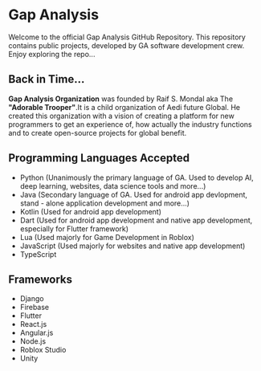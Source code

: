 # Gap Analysis 

Welcome to the official Gap Analysis GitHub Repository. This repository contains public projects, developed by GA software development crew. Enjoy exploring the repo...

## Back in Time...
**Gap Analysis Organization** was founded by Raif S. Mondal aka The **"Adorable Trooper"**.It is a child organization of Aedi future Global. He created this organization with a vision of creating a platform for new programmers to get an experience of, how actually the industry functions and to create open-source projects for global benefit.

## Programming Languages Accepted
- Python (Unanimously the primary language of GA. Used to develop AI, deep learning, websites, data science tools and more...)
- Java (Secondary language of GA. Used for android app devlopment, stand - alone application development and more...)
- Kotlin (Used for android app development)
- Dart (Used for android app development and native app development, especially for Flutter framework)
- Lua (Used majorly for Game Development in Roblox)
- JavaScript (Used majorly for websites and native app development)
- TypeScript

## Frameworks
- Django
- Firebase
- Flutter
- React.js
- Angular.js
- Node.js
- Roblox Studio
- Unity
